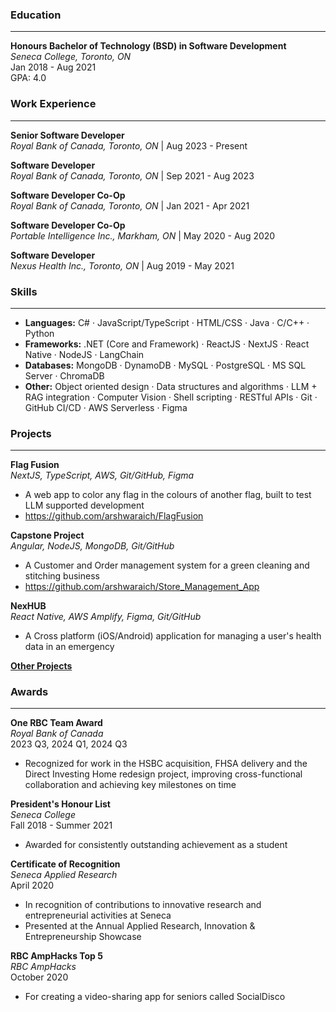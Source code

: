 ### Education
---
**Honours Bachelor of Technology (BSD) in Software Development**  
*Seneca College, Toronto, ON*  
Jan 2018 - Aug 2021  
GPA: 4.0

### Work Experience
---
**Senior Software Developer**\
*Royal Bank of Canada, Toronto, ON* | Aug 2023 - Present

**Software Developer**\
*Royal Bank of Canada, Toronto, ON* | Sep 2021 - Aug 2023

**Software Developer Co-Op**\
*Royal Bank of Canada, Toronto, ON* | Jan 2021 - Apr 2021

**Software Developer Co-Op**\
*Portable Intelligence Inc., Markham, ON* | May 2020 - Aug 2020

**Software Developer**\
*Nexus Health Inc., Toronto, ON* | Aug 2019 - May 2021


### Skills
---

- **Languages:** C# · JavaScript/TypeScript · HTML/CSS · Java · C/C++ · Python
- **Frameworks:** .NET (Core and Framework) · ReactJS · NextJS · React Native · NodeJS · LangChain
- **Databases:** MongoDB · DynamoDB · MySQL · PostgreSQL · MS SQL Server · ChromaDB
- **Other:** Object oriented design · Data structures and algorithms · LLM + RAG integration · Computer Vision · Shell scripting · RESTful APIs · Git · GitHub CI/CD · AWS Serverless · Figma

### Projects
---

**Flag Fusion**\
*NextJS, TypeScript, AWS, Git/GitHub, Figma*
- A web app to color any flag in the colours of another flag, built to test LLM supported development
- https://github.com/arshwaraich/FlagFusion

**Capstone Project**\
*Angular, NodeJS, MongoDB, Git/GitHub*
- A Customer and Order management system for a green cleaning and stitching business
- https://github.com/arshwaraich/Store_Management_App

**NexHUB**\
*React Native, AWS Amplify, Figma, Git/GitHub*
- A Cross platform (iOS/Android) application for managing a user's health data in an emergency

**[Other Projects](https://github.com/arshwaraich)**


### Awards
---

**One RBC Team Award**  
*Royal Bank of Canada*  
2023 Q3, 2024 Q1, 2024 Q3
- Recognized for work in the HSBC acquisition, FHSA delivery and the Direct Investing Home redesign project, improving cross-functional collaboration and achieving key milestones on time

**President's Honour List**  
*Seneca College*  
Fall 2018 - Summer 2021
- Awarded for consistently outstanding achievement as a student

**Certificate of Recognition**  
*Seneca Applied Research*  
April 2020
- In recognition of contributions to innovative research and entrepreneurial activities at Seneca
- Presented at the Annual Applied Research, Innovation & Entrepreneurship Showcase

**RBC AmpHacks Top 5**  
*RBC AmpHacks*  
October 2020
- For creating a video-sharing app for seniors called SocialDisco